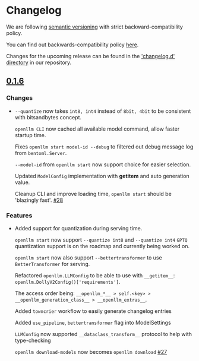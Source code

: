 # Changelog

We are following [semantic versioning](https://semver.org/) with strict
backward-compatibility policy.

You can find out backwards-compatibility policy
[here](https://github.com/bentoml/openllm/blob/main/.github/SECURITY.md).

Changes for the upcoming release can be found in the
['changelog.d' directory](https://github.com/bentoml/openllm/tree/main/changelog.d)
in our repository.

<!--
Do *NOT* add changelog entries here!

This changelog is managed by towncrier and is compiled at release time.
-->

<!-- towncrier release notes start -->

## [0.1.6](https://github.com/bentoml/openllm/tree/v0.1.6)

### Changes

- `--quantize` now takes `int8, int4` instead of `8bit, 4bit` to be consistent
  with bitsandbytes concept.

  `openllm CLI` now cached all available model command, allow faster startup time.

  Fixes `openllm start model-id --debug` to filtered out debug message log from
  `bentoml.Server`.

  `--model-id` from `openllm start` now support choice for easier selection.

  Updated `ModelConfig` implementation with **getitem** and auto generation value.

  Cleanup CLI and improve loading time, `openllm start` should be 'blazingly
  fast'.
  [#28](https://github.com/bentoml/openllm/issues/28)


### Features

- Added support for quantization during serving time.

  `openllm start` now support `--quantize int8` and `--quantize int4` `GPTQ`
  quantization support is on the roadmap and currently being worked on.

  `openllm start` now also support `--bettertransformer` to use
  `BetterTransformer` for serving.

  Refactored `openllm.LLMConfig` to be able to use with `__getitem__`:
  `openllm.DollyV2Config()['requirements']`.

  The access order being:
  `__openllm_*__ > self.<key> > __openllm_generation_class__ > __openllm_extras__`.

  Added `towncrier` workflow to easily generate changelog entries

  Added `use_pipeline`, `bettertransformer` flag into ModelSettings

  `LLMConfig` now supported `__dataclass_transform__` protocol to help with
  type-checking

  `openllm download-models` now becomes `openllm download`
  [#27](https://github.com/bentoml/openllm/issues/27)
